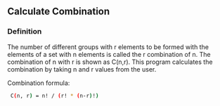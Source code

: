 ## Calculate Combination
### Definition
The number of different groups with r elements to be formed with the elements of a set with n elements is called the r combination of n. The combination of n with r is shown as C(n,r).
This program calculates the combination by taking n and r values from the user.

Combination formula:
```sh 
 C(n, r) = n! / (r! * (n-r)!)
 ````